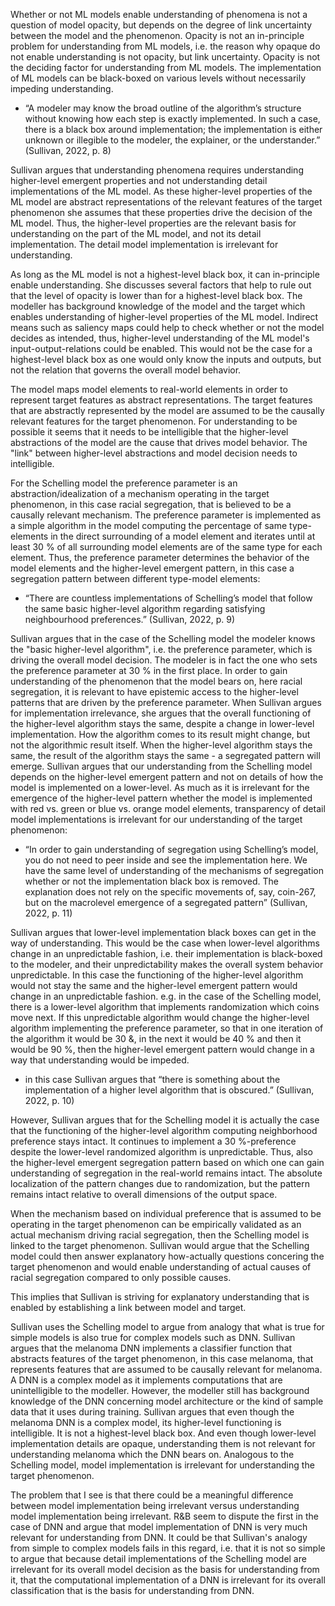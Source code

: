 Whether or not ML models enable understanding of phenomena is not a question of model opacity, but depends on the degree of link uncertainty between the model and the phenomenon. Opacity is not an in-principle problem for understanding from ML models, i.e. the reason why opaque do not enable understanding is not opacity, but link uncertainty.
Opacity is not the deciding factor for understanding from ML models. The implementation of ML models can be black-boxed on various levels without necessarily impeding understanding. 
- “A modeler may know the broad outline of the algorithm’s structure without knowing how each step is exactly implemented. In such a case, there is a black box around implementation; the implementation is either unknown or illegible to the modeler, the explainer, or the understander.” (Sullivan, 2022, p. 8)

Sullivan argues that understanding phenomena requires understanding higher-level emergent properties and not understanding detail implementations of the ML model. As these higher-level properties of the ML model are abstract representations of the relevant features of the target phenomenon she assumes that these properties drive the decision of the ML model. Thus, the higher-level properties are the relevant basis for understanding on the part of the ML model, and not its detail implementation. The detail model implementation is irrelevant for understanding.

As long as the ML model is not a highest-level black box, it can in-principle enable understanding. She discusses several factors that help to rule out that the level of opacity is lower than for a highest-level black box. The modeller has background knowledge of the model and the target which enables understanding of higher-level properties of the ML model. Indirect means such as saliency maps could help to check whether or not the model decides as intended, thus, higher-level understanding of the ML model's input-output-relations could be enabled. This would not be the case for a highest-level black box as one would only know the inputs and outputs, but not the relation that governs the overall model behavior. 

The model maps model elements to real-world elements in order to represent target features as abstract representations. The target features that are abstractly represented by the model are assumed to be the causally relevant features for the target phenomenon. For understanding to be possible it seems that it needs to be intelligible that the higher-level abstractions of the model are the cause that drives model behavior. The "link" between higher-level abstractions and model decision needs to intelligible.

For the Schelling model the preference parameter is an abstraction/idealization of a mechanism operating in the target phenomenon, in this case racial segregation, that is believed to be a causally relevant mechanism. The preference parameter is implemented as a simple algorithm in the model computing the percentage of same type-elements in the direct surrounding of a model element and iterates until at least 30 % of all surrounding model elements are of the same type for each element. Thus, the preference parameter determines the behavior of the model elements and the higher-level emergent pattern, in this case a segregation pattern between different type-model elements:
- “There are countless implementations of Schelling’s model that follow the same basic higher-level algorithm regarding satisfying neighbourhood preferences.” (Sullivan, 2022, p. 9)

Sullivan argues that in the case of the Schelling model the modeler knows the "basic higher-level algorithm", i.e. the preference parameter, which is driving the overall model decision. The modeler is in fact the one who sets the preference parameter at 30 % in the first place. In order to gain understanding of the phenomenon that the model bears on, here racial segregation, it is relevant to have epistemic access to the higher-level patterns that are driven by the preference parameter. When Sullivan argues for implementation irrelevance, she argues that the overall functioning of the higher-level algorithm stays the same, despite a change in lower-level implementation. How the algorithm comes to its result might change, but not the algorithmic result itself. When the higher-level algorithm stays the same, the result of the algorithm stays the same - a segregated pattern will emerge. Sullivan argues that our understanding from the Schelling model depends on the higher-level emergent pattern and not on details of how the model is implemented on a lower-level. As much as it is irrelevant for the emergence of the higher-level pattern whether the model is implemented with red vs. green or blue vs. orange model elements, transparency of detail model implementations is irrelevant for our understanding of the target phenomenon:
- “In order to gain understanding of segregation using Schelling’s model, you do not need to peer inside and see the implementation here. We have the same level of understanding of the mechanisms of segregation whether or not the implementation black box is removed. The explanation does not rely on the specific movements of, say, coin-267, but on the macrolevel emergence of a segregated pattern” (Sullivan, 2022, p. 11)

Sullivan argues that lower-level implementation black boxes can get in the way of understanding. This would be the case when lower-level algorithms change in an unpredictable fashion, i.e. their implementation is black-boxed to the modeler, and their unpredictability makes the overall system behavior unpredictable. In this case the functioning of the higher-level algorithm would not stay the same and the higher-level emergent pattern would change in an unpredictable fashion. e.g. in the case of the Schelling model, there is a lower-level algorithm that implements randomization which coins move next. If this unpredictable algorithm would change the higher-level algorithm implementing the preference parameter, so that in one iteration of the algorithm it would be 30 &,  in the next it would be 40 % and then it would be 90 %, then the higher-level emergent pattern would change in a way that understanding would be impeded.
- in this case Sullivan argues that “there is something about the implementation of a higher level algorithm that is obscured.” (Sullivan, 2022, p. 10)

However, Sullivan argues that for the Schelling model it is actually the case that the functioning of the higher-level algorithm computing neighborhood preference stays intact. It continues to implement a 30 %-preference despite the lower-level randomized algorithm is unpredictable. Thus, also the higher-level emergent segregation pattern based on which one can gain understanding of segregation in the real-world remains intact. The absolute localization of the pattern changes due to randomization, but the pattern remains intact relative to overall dimensions of the output space. 

When the mechanism based on individual preference that is assumed to be operating in the target phenomenon can be empirically validated as an actual mechanism driving racial segregation, then the Schelling model is linked to the target phenomenon. Sullivan would argue that the Schelling model could then answer explanatory how-actually questions concering the target phenomenon and would enable understanding of actual causes of racial segregation compared to only possible causes. 

This implies that Sullivan is striving for explanatory understanding that is enabled by establishing a link between model and target. 

Sullivan uses the Schelling model to argue from analogy that what is true for simple models is also true for complex models such as DNN. 
Sullivan argues that the melanoma DNN implements a classifier function that abstracts features of the target phenomenon, in this case melanoma, that represents features that are assumed to be causally relevant for melanoma. A DNN is a complex model as it implements computations that are unintelligible to the modeller. However, the modeller still has background knowledge of the DNN concerning model architecture or the kind of sample data that it uses during training. 
Sullivan argues that even though the melanoma DNN is a complex model, its higher-level functioning is intelligible. It is not a highest-level black box. And even though lower-level implementation details are opaque, understanding them is not relevant for understanding melanoma which the DNN bears on. 
Analogous to the Schelling model, model implementation is irrelevant for understanding the target phenomenon. 

The problem that I see is that there could be a meaningful difference between model implementation being irrelevant versus understanding model implementation being irrelevant. R&B seem to dispute the first in the case of DNN and argue that model implementation of DNN is very much relevant for understanding from DNN. It could be that Sullivan's analogy from simple to complex models fails in this regard, i.e. that it is not so simple to argue that because detail implementations of the Schelling model are irrelevant for its overall model decision as the basis for understanding from it, that the computational implementation of a DNN is irrelevant for its overall classification that is the basis for understanding from DNN.

